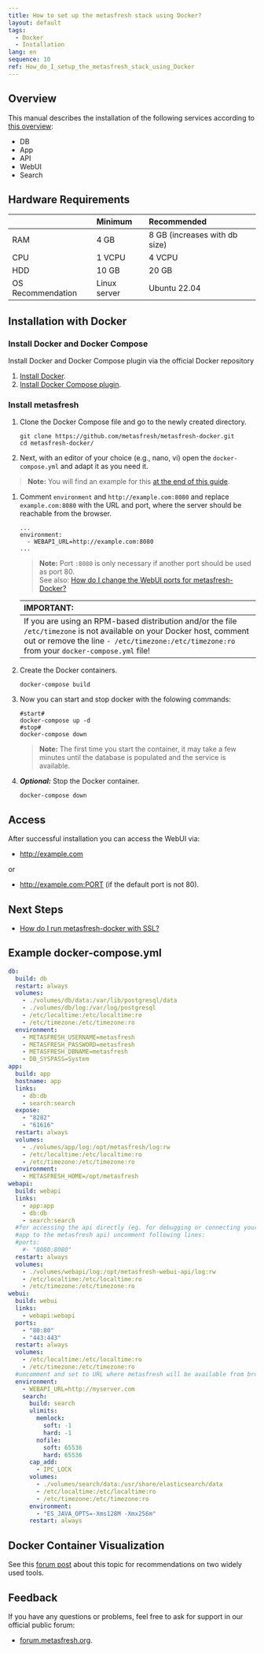 ```yaml
---
title: How to set up the metasfresh stack using Docker?
layout: default
tags:
  - Docker
  - Installation
lang: en
sequence: 10
ref: How_do_I_setup_the_metasfresh_stack_using_Docker
---
```


## Overview
This manual describes the installation of the following services according to [this overview](../../howto_collection/EN/metasfresh_architecture):
- DB
- App
- API
- WebUI
- Search

## Hardware Requirements

|  | Minimum | Recommended |
| :--- | :--- | :--- |
| RAM | 4 GB | 8 GB (increases with db size) |
| CPU | 1 VCPU | 4 VCPU |
| HDD | 10 GB | 20 GB |
| OS Recommendation | Linux server | Ubuntu 22.04 |

## Installation with Docker

### Install Docker and Docker Compose
Install Docker and Docker Compose plugin via the official Docker repository

1. <a href="https://docs.docker.com/engine/installation/linux/ubuntu/" title="Install Docker Engine on Ubuntu | docs.docker.com" target="\_blank">Install Docker</a>.
1. <a href="https://docs.docker.com/compose/install/linux/#install-using-the-repository" title="Install using the repository | docs.docker.com" target="\_blank">Install Docker Compose plugin</a>.

### Install metasfresh
1. Clone the Docker Compose file and go to the newly created directory.

   ```
   git clone https://github.com/metasfresh/metasfresh-docker.git
   cd metasfresh-docker/
   ```

1. Next, with an editor of your choice (e.g., nano, vi) open the `docker-compose.yml` and adapt it as you need it.
 >**Note:** You will find an example for this [at the end of this guide](#example-docker-compose-yml).

1. Comment `environment` and `http://example.com:8080` and replace `example.com:8080` with the URL and port, where the server should be reachable from the browser.

   ```
   ...
   environment:
     - WEBAPI_URL=http://example.com:8080
   ...
   ```
   >**Note:** Port `:8080` is only necessary if another port should be used as port 80. <br> See also: [How do I change the WebUI ports for metasfresh-Docker?](How_do_I_change_the_webui_ports_for_metasfresh_docker)

   | **IMPORTANT:** |
   | :--- |
   | If you are using an RPM-based distribution and/or the file `/etc/timezone` is not available on your Docker host, comment out or remove the line `- /etc/timezone:/etc/timezone:ro` from your `docker-compose.yml` file! |

1. Create the Docker containers.

   `docker-compose build`

1. Now you can start and stop docker with the folowing commands:

   ```
   #start#
   docker-compose up -d
   #stop#
   docker-compose down
   ```
   >**Note:** The first time you start the container, it may take a few minutes until the database is populated and the service is available.

1. ***Optional:*** Stop the Docker container.

   `docker-compose down`

## Access
After successful installation you can access the WebUI via:

- http://example.com

or

- http://example.com:PORT (if the default port is not 80).

## Next Steps
- [How do I run metasfresh-docker with SSL?](How_do_I_setup_metasfresh_docker_with_ssl)

## <a name="example-docker-compose-yml">Example docker-compose.yml</a>
```yml
db:
  build: db
  restart: always
  volumes:
    - ./volumes/db/data:/var/lib/postgresql/data
    - ./volumes/db/log:/var/log/postgresql
    - /etc/localtime:/etc/localtime:ro
    - /etc/timezone:/etc/timezone:ro
  environment:
    - METASFRESH_USERNAME=metasfresh
    - METASFRESH_PASSWORD=metasfresh
    - METASFRESH_DBNAME=metasfresh
    - DB_SYSPASS=System
app:
  build: app
  hostname: app
  links:
    - db:db
    - search:search
  expose:
    - "8282"
    - "61616"
  restart: always
  volumes:
    - ./volumes/app/log:/opt/metasfresh/log:rw
    - /etc/localtime:/etc/localtime:ro
    - /etc/timezone:/etc/timezone:ro
  environment:
    - METASFRESH_HOME=/opt/metasfresh
webapi:
  build: webapi
  links:
    - app:app
    - db:db
    - search:search
  #for accessing the api directly (eg. for debugging or connecting your
  #app to the metasfresh api) uncomment following lines:
  #ports:
    #- "8080:8080"
  restart: always
  volumes:
    - ./volumes/webapi/log:/opt/metasfresh-webui-api/log:rw
    - /etc/localtime:/etc/localtime:ro
    - /etc/timezone:/etc/timezone:ro
webui:
  build: webui
  links:
    - webapi:webapi
  ports:
    - "80:80"
    - "443:443"
  restart: always
  volumes:
    - /etc/localtime:/etc/localtime:ro
    - /etc/timezone:/etc/timezone:ro
  #uncomment and set to URL where metasfresh will be available from browsers
  environment:
    - WEBAPI_URL=http://myserver.com
    search:
      build: search
      ulimits:
        memlock:
          soft: -1
          hard: -1
        nofile:
          soft: 65536
          hard: 65536
      cap_add:
        - IPC_LOCK
      volumes:
        - ./volumes/search/data:/usr/share/elasticsearch/data
        - /etc/localtime:/etc/localtime:ro
        - /etc/timezone:/etc/timezone:ro
      environment:
        - "ES_JAVA_OPTS=-Xms128M -Xmx256m"
      restart: always
```

## Docker Container Visualization
See this <a href="https://forum.metasfresh.org/t/docker-gui-recommendation" title="Docker GUI recommendation | forum.metasfresh.org" target="\_blank">forum post</a> about this topic for recommendations on two widely used tools.

## Feedback
If you have any questions or problems, feel free to ask for support in our official public forum:
- <a href="http://forum.metasfresh.org" title="metasfresh Community Forum | forum.metasfresh.org" target="\_blank">forum.metasfresh.org</a>.
